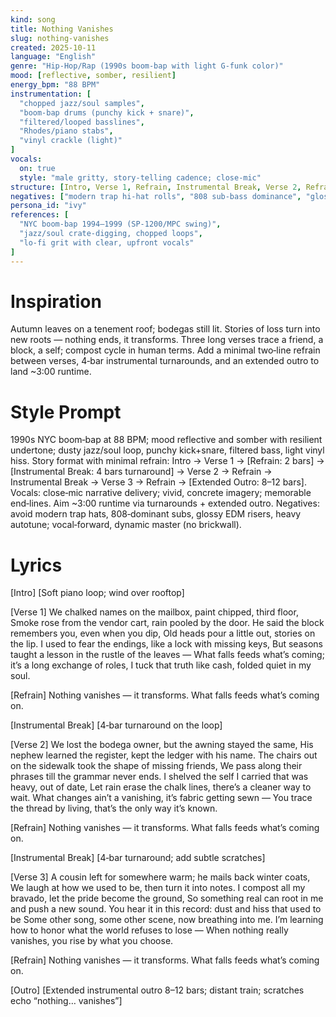 ```yaml
---
kind: song
title: Nothing Vanishes
slug: nothing-vanishes
created: 2025-10-11
language: "English"
genre: "Hip‑Hop/Rap (1990s boom‑bap with light G‑funk color)"
mood: [reflective, somber, resilient]
energy_bpm: "88 BPM"
instrumentation: [
  "chopped jazz/soul samples",
  "boom‑bap drums (punchy kick + snare)",
  "filtered/looped basslines",
  "Rhodes/piano stabs",
  "vinyl crackle (light)"
]
vocals:
  on: true
  style: "male gritty, story‑telling cadence; close‑mic"
structure: [Intro, Verse 1, Refrain, Instrumental Break, Verse 2, Refrain, Instrumental Break, Verse 3, Refrain, Outro]
negatives: ["modern trap hi‑hat rolls", "808 sub‑bass dominance", "glossy EDM risers/supersaws", "heavy Autotune", "brickwall mastering"]
persona_id: "ivy"
references: [
  "NYC boom‑bap 1994–1999 (SP‑1200/MPC swing)",
  "jazz/soul crate‑digging, chopped loops",
  "lo‑fi grit with clear, upfront vocals"
]
---
```


# Inspiration

Autumn leaves on a tenement roof; bodegas still lit. Stories of loss turn into new roots — nothing ends, it transforms. Three long verses trace a friend, a block, a self; compost cycle in human terms. Add a minimal two‑line refrain between verses, 4‑bar instrumental turnarounds, and an extended outro to land ~3:00 runtime.

# Style Prompt

1990s NYC boom‑bap at 88 BPM; mood reflective and somber with resilient undertone; dusty jazz/soul loop, punchy kick+snare, filtered bass, light vinyl hiss. Story format with minimal refrain: Intro → Verse 1 → [Refrain: 2 bars] → [Instrumental Break: 4 bars turnaround] → Verse 2 → Refrain → Instrumental Break → Verse 3 → Refrain → [Extended Outro: 8–12 bars]. Vocals: close‑mic narrative delivery; vivid, concrete imagery; memorable end‑lines. Aim ~3:00 runtime via turnarounds + extended outro. Negatives: avoid modern trap hats, 808‑dominant subs, glossy EDM risers, heavy autotune; vocal‑forward, dynamic master (no brickwall).

# Lyrics

[Intro]
[Soft piano loop; wind over rooftop]

[Verse 1]
We chalked names on the mailbox, paint chipped, third floor,
Smoke rose from the vendor cart, rain pooled by the door.
He said the block remembers you, even when you dip,
Old heads pour a little out, stories on the lip.
I used to fear the endings, like a lock with missing keys,
But seasons taught a lesson in the rustle of the leaves —
What falls feeds what’s coming; it’s a long exchange of roles,
I tuck that truth like cash, folded quiet in my soul.

[Refrain]
Nothing vanishes — it transforms.
What falls feeds what’s coming on.

[Instrumental Break]
[4‑bar turnaround on the loop]

[Verse 2]
We lost the bodega owner, but the awning stayed the same,
His nephew learned the register, kept the ledger with his name.
The chairs out on the sidewalk took the shape of missing friends,
We pass along their phrases till the grammar never ends.
I shelved the self I carried that was heavy, out of date,
Let rain erase the chalk lines, there’s a cleaner way to wait.
What changes ain’t a vanishing, it’s fabric getting sewn —
You trace the thread by living, that’s the only way it’s known.

[Refrain]
Nothing vanishes — it transforms.
What falls feeds what’s coming on.

[Instrumental Break]
[4‑bar turnaround; add subtle scratches]

[Verse 3]
A cousin left for somewhere warm; he mails back winter coats,
We laugh at how we used to be, then turn it into notes.
I compost all my bravado, let the pride become the ground,
So something real can root in me and push a new sound.
You hear it in this record: dust and hiss that used to be
Some other song, some other scene, now breathing into me.
I’m learning how to honor what the world refuses to lose —
When nothing really vanishes, you rise by what you choose.

[Refrain]
Nothing vanishes — it transforms.
What falls feeds what’s coming on.

[Outro]
[Extended instrumental outro 8–12 bars; distant train; scratches echo “nothing… vanishes”]

